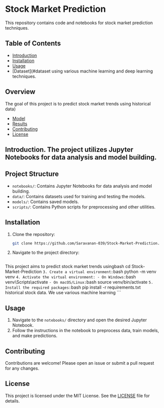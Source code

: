 # Stock Market Prediction

This repository contains code and notebooks for stock market prediction techniques.

## Table of Contents
- [Introduction](#introduction)
- [Installation](#installation)
- [Usage](#usage)
- [Dataset](#dataset using various machine learning and deep learning techniques.

## Overview

The goal of this project is to predict stock market trends using historical data)
- [Model](#model)
- [Results](#results)
- [Contributing](#contributing)
- [License](#license)

## Introduction. The project utilizes Jupyter Notebooks for data analysis and model building.

## Project Structure

- `notebooks/`: Contains Jupyter Notebooks for data analysis and model building.
- `data/`: Contains datasets used for training and testing the models.
- `models/`: Contains saved models.
- `scripts/`: Contains Python scripts for preprocessing and other utilities.

## Installation

1. Clone the repository:
    ```bash
    git clone https://github.com/Saravanan-039/Stock-Market-Prediction.git
    ```
2. Navigate to the project directory:
    ```
This project aims to predict stock market trends usingbash
    cd Stock-Market-Prediction
    ```
3. Create a virtual environment:
    ```bash
    python -m venv venv
    ```
4. Activate the virtual environment:
    - On Windows:
        ```bash
        venv\Scripts\activate
        ```
    - On macOS/Linux:
        ```bash
        source venv/bin/activate
        ```
5. Install the required packages:
    ```bash
    pip install -r requirements.txt
    historical stock data. We use various machine learning ```

## Usage

1. Navigate to the `notebooks/` directory and open the desired Jupyter Notebook.
2. Follow the instructions in the notebook to preprocess data, train models, and make predictions.

## Contributing

Contributions are welcome! Please open an issue or submit a pull request for any changes.

## License

This project is licensed under the MIT License. See the [LICENSE](LICENSE) file for details.
